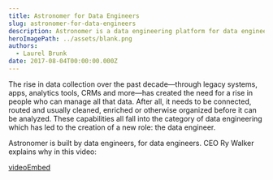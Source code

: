 ```yaml
---
title: Astronomer for Data Engineers
slug: astronomer-for-data-engineers
description: Astronomer is a data engineering platform for data engineers. CEO Ry Walker explains why in this video.
heroImagePath: ../assets/blank.png
authors:
  - Laurel Brunk
date: 2017-08-04T00:00:00.000Z
---
```


The rise in data collection over the past decade—through legacy systems, apps, analytics tools, CRMs and more—has created the need for a rise in people who can manage all that data. After all, it needs to be connected, routed and usually cleaned, enriched or otherwise organized before it can be analyzed. These capabilities all fall into the category of data engineering which has led to the creation of a new role: the data engineer.

Astronomer is built by data engineers, for data engineers. CEO Ry Walker explains why in this video:

[videoEmbed](https://www.youtube.com/embed/l4Nkd-5R408)


